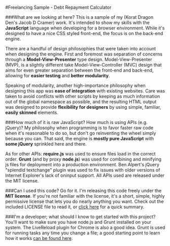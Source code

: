 
#Freelancing Sample - Debt Repayment Calculator

###What are we looking at here?
This is a sample of my (Korat Dragon Den's Jacob D Cramer) work. It's intended to show my skills with the **JavaScript** language when developing for a browser environment. While it's designed to have a nice CSS styled front-end, the focus is on the back-end engine.

There are a handful of design philosophies that were taken into account when designing the engine. First and foremost was separation of concerns through a **Model-View-Presenter** type design. Model-View-Presenter (MVP), is a slightly different take Model-View-Controller (MVC) design that aims for even greater separation between the front-end and back-end, allowing for **easier testing** and **better modularity**.

Speaking of modularity, another high-importance philosophy when designing this app was **ease of integration** with existing websites. Care was taken to avoid conflicts with other scripts by keeping as much information out of the global namespace as possible, and the resulting HTML output was designed to provide **flexibility for designers** by using simple, familiar, **easily skinned** elements.

###How much of it is raw JavaScript? How much is using APIs (e.g. jQuery)?
My philosophy when programming is to favor faster raw code when it's reasonable to do so, but don't go reinventing the wheel simply because you can. That said, the engine is **mostly pure JavaScript** with **some jQuery** sprinkled here and there.

As for other APIs: **require.js** was used to ensure files load in the correct order. **Grunt** (and by proxy **node.js**) was used for combining and minifying js files for deployment into a production environment. Ben Alpert's jQuery "splendid textchange" plugin was used to fix issues with older versions of Internet Explorer's lack of oninput support. All APIs used are released under the MIT license.

###Can I used this code?
Go for it. I'm releasing this code freely under the **MIT license**. If you're not familiar with the license, it's a short, simple, highly permissive license that lets you do nearly anything you want. Check out the included LICENSE file to read it, or [click here](https://tldrlegal.com/license/mit-license) for a quick summary.

###I'm a developer; what should I know to get started with this project?
You'll want to make sure you have node.js and Grunt installed on your system. The LiveReload plugin for Chrome is also a good idea. Grunt is used for running tasks any time you change a file; a good starting point to learn how it works [can be found here](http://24ways.org/2013/grunt-is-not-weird-and-hard/).
